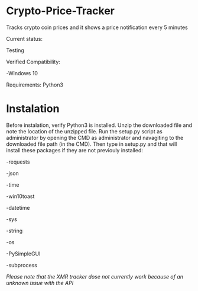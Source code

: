 # Crypto-Price-Tracker
Tracks crypto coin prices and it shows a price notification every 5 minutes

Current status:

Testing

Verified Compatibility:

-Windows 10

Requirements:
Python3

# Instalation

Before instalation, verify Python3 is installed. Unzip the downloaded file and note the location of the unzipped file. Run the setup.py script as administrator by opening the CMD as administrator and navagiting to the downloaded file path (in the CMD). Then type in setup.py and that will install these packages if they are not previouly installed:

-requests

-json

-time

-win10toast

-datetime

-sys

-string

-os

-PySimpleGUI

-subprocess

*Please note that the XMR tracker dose not currently work because of an unknown issue with the API*
